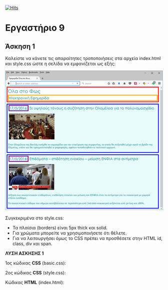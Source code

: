 [![Hits](https://hits.seeyoufarm.com/api/count/incr/badge.svg?url=https%3A%2F%2Feffie375.github.io%2FTPTE-AEGEAN&count_bg=%23E3802B&title_bg=%2307359E&icon=internetarchive.svg&icon_color=%23E7E7E7&title=%CE%A0%CF%81%CE%BF%CE%B2%CE%BF%CE%BB%CE%AD%CF%82&edge_flat=false)](https://hits.seeyoufarm.com)

# Εργαστήριο 9

## Άσκηση 1

Καλείστε να κάνετε τις απαραίτητες τροποποιήσεις στα αρχεία index.html και style.css ώστε η σελίδα να εμφανίζεται ως εξής:

![Lab 9 Exercise 1](../images/lab9-ex1.jpg)

Συγκεκριμένα στο style.css:

- Τα πλαίσια (borders) είναι 5px thick και solid.
- Για χρώματα μπορείτε να χρησιμοποιήσετε ότι θέλετε.
- Για να λειτουργήσει όμως το CSS πρέπει να προσθέσετε στην HTML id, class, div και span.


**ΛΥΣΗ ΑΣΚΗΣΗΣ 1**

1ος κώδικας **CSS** (basic.css):

<!--
```css
body {
    font-family: "Georgia";
    color: #009097;
}

h1,
h2 {
    font-weight: normal;
    font-family: "Century Gothic";
    margin: 3px;
    padding: 0px;
}

img {
    border-style: none;
    padding: 5px;
}
```
-->

2ος κώδικας **CSS** (style.css):

<!--
```css
#header {
    background-color: white;
    border: 5px green solid;
}

#header h2 {
    border: 5px orange solid;
}

.date {
    border: 5px purple solid;
}

.entry {
    border: 5px blue solid;
    padding: 5px;
    background-color: #E8FBFB;
    margin-top: 10px;
}

#header {
    border: 5px red solid;
}

#header h2 {
    border: 5px orange solid;
}
```
-->
Κώδικας **HTML** (index.html):
<!--
```html
<!DOCTYPE html>
<html>
    <head>
        <title>Εφημερίδα Όλα στο Φως</title>
        <link rel="stylesheet" type="text/css" href="css/basic.css" />
        <link rel="stylesheet" type="text/css" href="css/style.css" />
    </head>
    <body>
        <div id="header">
            <h1>Όλα στο Φως</h1>
            <h2>Ηλεκτρονική Εφημερίδα</h2>
        </div>
        <div class="entry">
            <h2><span class="date">17/5/2016:</span> Σε υψηλούς τόνους η συζήτηση στην Ολομέλεια για το πολυνομοσχέδιο</h2>
            <p><img src="images/vouli.jpg" alt="Vouli" /></p>
            <p>
                Στην Ολομέλεια της Βουλής εισήχθη το νομοσχέδιο για την επικύρωση της συμφωνίας, το οποίο θα συζητηθεί μέχρι αργά το βράδυ της Πέμπτης, οπότε και θα πραγματοποιηθεί η ψηφοφορία, αφότου τοποθετηθούν οι πολιτικοί αρχηγοί.
            </p>
            <p class="spacer"></p>
        </div>
        <div class="entry">
            <h2><span class="date">17/5/2016:</span> Επιδόματα – επιδότηση ενοικίου – μείωση ΕΝΦΙΑ στα αντίμετρα</h2>
            <p>
                <img src="images/antimetra.jpg" alt="Antimetra" />
            </p>
            <p>
                Αύξηση των οικογενειακών επιδομάτων, επιδότηση ενοικίου και μείωση του ΕΝΦΙΑ είναι τα αντίμετρα για τα νοικοκυριά με χαμηλό ετήσιο εισόδημα. 
            </p>
            <p>
                Το οικογενειακό επίδομα που σήμερα καταβάλλεται σε περισσότερα από 700.000 νοικοκυριά αυξάνεται από 50 έως και 188%.
            </p>
        </div>
    </body>
</html>
```
-->
